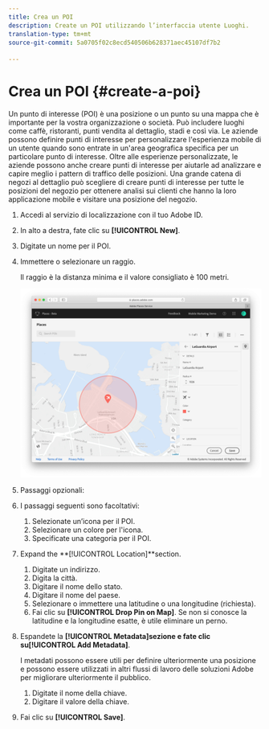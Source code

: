 ```yaml
---
title: Crea un POI
description: Create un POI utilizzando l’interfaccia utente Luoghi.
translation-type: tm+mt
source-git-commit: 5a0705f02c8ecd540506b628371aec45107df7b2

---
```



# Crea un POI {#create-a-poi}

Un punto di interesse (POI) è una posizione o un punto su una mappa che è importante per la vostra organizzazione o società. Può includere luoghi come caffè, ristoranti, punti vendita al dettaglio, stadi e così via. Le aziende possono definire punti di interesse per personalizzare l&#39;esperienza mobile di un utente quando sono entrate in un&#39;area geografica specifica per un particolare punto di interesse. Oltre alle esperienze personalizzate, le aziende possono anche creare punti di interesse per aiutarle ad analizzare e capire meglio i pattern di traffico delle posizioni. Una grande catena di negozi al dettaglio può scegliere di creare punti di interesse per tutte le posizioni del negozio per ottenere analisi sui clienti che hanno la loro applicazione mobile e visitare una posizione del negozio.

1. Accedi al servizio di localizzazione con il tuo Adobe ID.
1. In alto a destra, fate clic su **[!UICONTROL New]**.
1. Digitate un nome per il POI.
1. Immettere o selezionare un raggio.

   Il raggio è la distanza minima e il valore consigliato è 100 metri.

   ![definire un POI](/help/assets/define_poi.png)

1. Passaggi opzionali:
1. I passaggi seguenti sono facoltativi:

   1. Selezionate un’icona per il POI.
   1. Selezionare un colore per l&#39;icona.
   1. Specificate una categoria per il POI.

1. Expand the **[!UICONTROL Location]**section.

   1. Digitate un indirizzo.
   1. Digita la città.
   1. Digitare il nome dello stato.
   1. Digitare il nome del paese.
   1. Selezionare o immettere una latitudine o una longitudine (richiesta).
   1. Fai clic su **[!UICONTROL Drop Pin on Map]**.
   Se non si conosce la latitudine e la longitudine esatte, è utile eliminare un perno.

1. Espandete la **[!UICONTROL Metadata]**sezione e fate clic su**[!UICONTROL Add Metadata]**.

   I metadati possono essere utili per definire ulteriormente una posizione e possono essere utilizzati in altri flussi di lavoro delle soluzioni Adobe per migliorare ulteriormente il pubblico.

   1. Digitate il nome della chiave.
   1. Digitare il valore della chiave.

1. Fai clic su **[!UICONTROL  Save]**.
